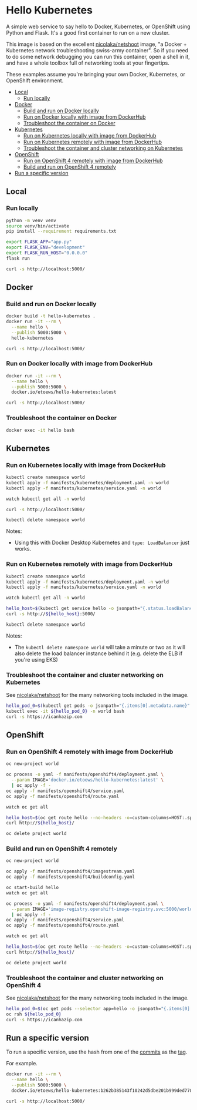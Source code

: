 # Hello Kubernetes

A simple web service to say hello to Docker, Kubernetes, or OpenShift using Python and Flask. It's a good first container to run on a new cluster.

This image is based on the excellent [nicolaka/netshoot](https://hub.docker.com/r/nicolaka/netshoot) image, "a Docker + Kubernetes network troubleshooting swiss-army container". So if you need to do some network debugging you can run this container, open a shell in it, and have a whole toolbox full of networking tools at your fingertips.

These examples assume you're bringing your own Docker, Kubernetes, or OpenShift environment.

<!-- TOC anchormode:github.com insertanchor:false -->

* [Local](#local)
    * [Run locally](#run-locally)
* [Docker](#docker)
    * [Build and run on Docker locally](#build-and-run-on-docker-locally)
    * [Run on Docker locally with image from DockerHub](#run-on-docker-locally-with-image-from-dockerhub)
    * [Troubleshoot the container on Docker](#troubleshoot-the-container-on-docker)
* [Kubernetes](#kubernetes)
    * [Run on Kubernetes locally with image from DockerHub](#run-on-kubernetes-locally-with-image-from-dockerhub)
    * [Run on Kubernetes remotely with image from DockerHub](#run-on-kubernetes-remotely-with-image-from-dockerhub)
    * [Troubleshoot the container and cluster networking on Kubernetes](#troubleshoot-the-container-and-cluster-networking-on-kubernetes)
* [OpenShift](#openshift)
    * [Run on OpenShift 4 remotely with image from DockerHub](#run-on-openshift-4-remotely-with-image-from-dockerhub)
    * [Build and run on OpenShift 4 remotely](#build-and-run-on-openshift-4-remotely)
* [Run a specific version](#run-a-specific-version)

<!-- /TOC -->

## Local

### Run locally

```bash
python -m venv venv
source venv/bin/activate
pip install --requirement requirements.txt

export FLASK_APP="app.py"
export FLASK_ENV="development"
export FLASK_RUN_HOST="0.0.0.0"
flask run

curl -s http://localhost:5000/
```

## Docker

### Build and run on Docker locally

```bash
docker build -t hello-kubernetes .
docker run -it --rm \
  --name hello \
  --publish 5000:5000 \
  hello-kubernetes

curl -s http://localhost:5000/
```

### Run on Docker locally with image from DockerHub

```bash
docker run -it --rm \
  --name hello \
  --publish 5000:5000 \
  docker.io/etoews/hello-kubernetes:latest

curl -s http://localhost:5000/
```

### Troubleshoot the container on Docker

```bash
docker exec -it hello bash
```

## Kubernetes

### Run on Kubernetes locally with image from DockerHub

```bash
kubectl create namespace world
kubectl apply -f manifests/kubernetes/deployment.yaml -n world
kubectl apply -f manifests/kubernetes/service.yaml -n world

watch kubectl get all -n world

curl -s http://localhost:5000/

kubectl delete namespace world
```

Notes:

* Using this with Docker Desktop Kubernetes and `type: LoadBalancer` just works.

### Run on Kubernetes remotely with image from DockerHub

```bash
kubectl create namespace world
kubectl apply -f manifests/kubernetes/deployment.yaml -n world
kubectl apply -f manifests/kubernetes/service.yaml -n world

watch kubectl get all -n world

hello_host=$(kubectl get service hello -o jsonpath="{.status.loadBalancer.ingress[*].hostname}" -n world)
curl -s http://${hello_host}:5000/

kubectl delete namespace world
```

Notes:

* The `kubectl delete namespace world` will take a minute or two as it will also delete the load balancer instance behind it (e.g. delete the ELB if you're using EKS)

### Troubleshoot the container and cluster networking on Kubernetes

See  [nicolaka/netshoot](https://hub.docker.com/r/nicolaka/netshoot) for the many networking tools included in the image.

```bash
hello_pod_0=$(kubectl get pods -o jsonpath="{.items[0].metadata.name}" -n world)
kubectl exec -it ${hello_pod_0} -n world bash
curl -s https://icanhazip.com
```

## OpenShift

### Run on OpenShift 4 remotely with image from DockerHub

```bash
oc new-project world

oc process -o yaml -f manifests/openshift4/deployment.yaml \
  --param IMAGE='docker.io/etoews/hello-kubernetes:latest' \
  | oc apply -f -
oc apply -f manifests/openshift4/service.yaml
oc apply -f manifests/openshift4/route.yaml

watch oc get all

hello_host=$(oc get route hello --no-headers -o=custom-columns=HOST:.spec.host)
curl http://${hello_host}/

oc delete project world
```

### Build and run on OpenShift 4 remotely

```bash
oc new-project world

oc apply -f manifests/openshift4/imagestream.yaml
oc apply -f manifests/openshift4/buildconfig.yaml

oc start-build hello
watch oc get all

oc process -o yaml -f manifests/openshift4/deployment.yaml \
  --param IMAGE='image-registry.openshift-image-registry.svc:5000/world/hello:latest' \
  | oc apply -f -
oc apply -f manifests/openshift4/service.yaml
oc apply -f manifests/openshift4/route.yaml

watch oc get all

hello_host=$(oc get route hello --no-headers -o=custom-columns=HOST:.spec.host)
curl http://${hello_host}/

oc delete project world
```

### Troubleshoot the container and cluster networking on OpenShift 4

See  [nicolaka/netshoot](https://hub.docker.com/r/nicolaka/netshoot) for the many networking tools included in the image.

```bash
hello_pod_0=$(oc get pods --selector app=hello -o jsonpath="{.items[0].metadata.name}")
oc rsh ${hello_pod_0}
curl -s https://icanhazip.com
```

## Run a specific version

To run a specific version, use the hash from one of the [commits](https://github.com/etoews/hello-kubernetes/commits/master) as the [tag](https://hub.docker.com/repository/docker/etoews/hello-kubernetes/tags).

For example.

```bash
docker run -it --rm \
  --name hello \
  --publish 5000:5000 \
  docker.io/etoews/hello-kubernetes:b262b385143f10242d5dbe201b999ded7782087a

curl -s http://localhost:5000/
```
